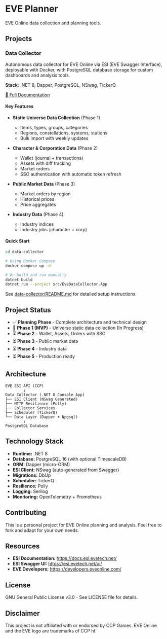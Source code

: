 # EVE Planner

EVE Online data collection and planning tools.

## Projects

### Data Collector

Autonomous data collector for EVE Online via ESI (EVE Swagger Interface), deployable with Docker, with PostgreSQL database storage for custom dashboards and analysis tools.

**Stack:** .NET 8, Dapper, PostgreSQL, NSwag, TickerQ

[📖 Full Documentation](./data-collector/PLAN.md)

#### Key Features

- **Static Universe Data Collection** (Phase 1)
  - Items, types, groups, categories
  - Regions, constellations, systems, stations
  - Bulk import with weekly updates

- **Character & Corporation Data** (Phase 2)
  - Wallet (journal + transactions)
  - Assets with diff tracking
  - Market orders
  - SSO authentication with automatic token refresh

- **Public Market Data** (Phase 3)
  - Market orders by region
  - Historical prices
  - Price aggregates

- **Industry Data** (Phase 4)
  - Industry indices
  - Industry jobs (character + corp)

#### Quick Start

```bash
cd data-collector

# Using Docker Compose
docker-compose up -d

# Or build and run manually
dotnet build
dotnet run --project src/EveDataCollector.App
```

See [data-collector/README.md](./data-collector/README.md) for detailed setup instructions.

## Project Status

- ✅ **Planning Phase** - Complete architecture and technical design
- 🚧 **Phase 1 (MVP)** - Universe static data collection (In Progress)
- ⏳ **Phase 2** - Wallet, Assets, Orders with SSO
- ⏳ **Phase 3** - Public market data
- ⏳ **Phase 4** - Industry data
- ⏳ **Phase 5** - Production ready

## Architecture

```
EVE ESI API (CCP)
        ↓
Data Collector (.NET 8 Console App)
├── ESI Client (NSwag Generated)
├── HTTP Resilience (Polly)
├── Collector Services
├── Scheduler (TickerQ)
└── Data Layer (Dapper + Npgsql)
        ↓
PostgreSQL Database
```

## Technology Stack

- **Runtime:** .NET 8
- **Database:** PostgreSQL 16 (with optional TimescaleDB)
- **ORM:** Dapper (micro-ORM)
- **ESI Client:** NSwag (auto-generated from Swagger)
- **Migrations:** DbUp
- **Scheduler:** TickerQ
- **Resilience:** Polly
- **Logging:** Serilog
- **Monitoring:** OpenTelemetry + Prometheus

## Contributing

This is a personal project for EVE Online planning and analysis. Feel free to fork and adapt for your own needs.

## Resources

- **ESI Documentation:** https://docs.esi.evetech.net/
- **ESI Swagger UI:** https://esi.evetech.net/ui/
- **EVE Developers:** https://developers.eveonline.com/

## License

GNU General Public License v3.0 - See LICENSE file for details.

## Disclaimer

This project is not affiliated with or endorsed by CCP Games. EVE Online and the EVE logo are trademarks of CCP hf.

